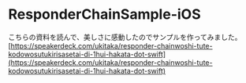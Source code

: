 # ResponderChainSample-iOS

こちらの資料を読んで、美しさに感動したのでサンプルを作ってみました。
[https://speakerdeck.com/ukitaka/responder-chainwoshi-tute-kodowosutukirisasetai-di-1hui-hakata-dot-swift](https://speakerdeck.com/ukitaka/responder-chainwoshi-tute-kodowosutukirisasetai-di-1hui-hakata-dot-swift)
